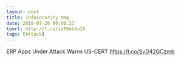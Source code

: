 ```yaml
---
layout: post
title: Infosecurity Mag
date: 2018-07-26 00:00:21
tourl: http://t.co/ioT6nbGu1X
tags: [Attack]
---
```

ERP Apps Under Attack Warns US-CERT https://t.co/SvD42GCzmb